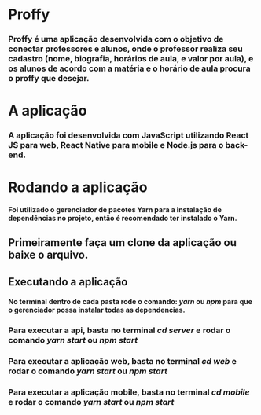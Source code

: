 

# Proffy

### Proffy é uma aplicação desenvolvida com o objetivo de conectar professores e alunos, onde o professor realiza seu cadastro (nome, biografia, horários de aula, e valor por aula), e os alunos de acordo com a matéria e o horário de aula procura o proffy que desejar.


# A aplicação

### A aplicação foi desenvolvida com JavaScript utilizando React JS para web, React Native para mobile e Node.js para o back-end.

# Rodando a aplicação

#### Foi utilizado o gerenciador de pacotes Yarn para a instalação de dependências no projeto, então é recomendado ter instalado o Yarn.

## Primeiramente faça um clone da aplicação ou baixe o arquivo.

## Executando a aplicação

#### No terminal dentro de cada pasta rode o comando: _yarn_ ou _npm_ para que o gerenciador possa instalar todas as dependencias.

### Para executar a api, basta no terminal *cd server* e rodar o comando *yarn start* ou *npm start*
### Para executar a aplicação web, basta no terminal *cd web* e rodar o comando *yarn start* ou *npm start*
### Para executar a aplicação mobile, basta no terminal *cd mobile* e rodar o comando *yarn start* ou *npm start*
